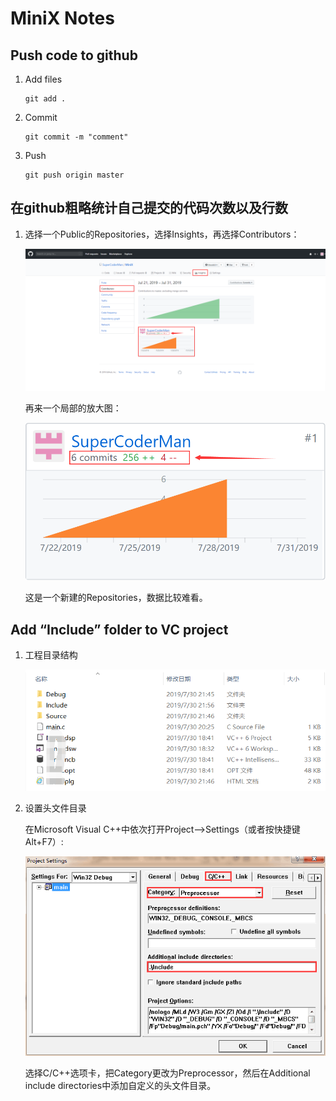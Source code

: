 # MiniX Notes

## Push code to github

1. Add files

   ```shell
   git add .
   ```

2. Commit

   ```shell
   git commit -m "comment"
   ```

3. Push

   ```shell
   git push origin master
   ```

## 在github粗略统计自己提交的代码次数以及行数

1. 选择一个Public的Repositories，选择Insights，再选择Contributors：

   ![Contributors](https://github.com/SuperCoderMan/MiniX/blob/master/C/Images/Contributors.png)

   再来一个局部的放大图：

   ![Contributor时Details](https://github.com/SuperCoderMan/MiniX/blob/master/C/Images/ContributorsDetails.png)

   这是一个新建的Repositories，数据比较难看。

## Add “Include” folder to VC project

1. 工程目录结构

   ![工程目录结构](https://github.com/SuperCoderMan/MiniX/blob/master/C/Images/工程目录结构.png)

2. 设置头文件目录

   在Microsoft Visual C++中依次打开Project-->Settings（或者按快捷键Alt+F7）:

   ![project_settings](https://github.com/SuperCoderMan/MiniX/blob/master/C/Images/project_settings.png)

   选择C/C++选项卡，把Category更改为Preprocessor，然后在Additional include directories中添加自定义的头文件目录。
